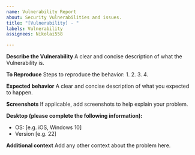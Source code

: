 ```yaml
---
name: Vulnerability Report
about: Security Vulnerabilities and issues.
title: "[Vulnerability] - "
labels: Vulnerability
assignees: Nikolai558

---
```


**Describe the Vulnerability**
A clear and concise description of what the Vulnerability is.

**To Reproduce**
Steps to reproduce the behavior:
1. 
2. 
3. 
4. 

**Expected behavior**
A clear and concise description of what you expected to happen.

**Screenshots**
If applicable, add screenshots to help explain your problem.

**Desktop (please complete the following information):**
 - OS: [e.g. iOS, Windows 10]
 - Version [e.g. 22]

**Additional context**
Add any other context about the problem here.
